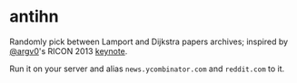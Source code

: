 antihn
======

Randomly pick between Lamport and Dijkstra papers archives; inspired by [@argv0](http://www.twitter.com/argv0)'s RICON 2013 [keynote](https://speakerdeck.com/argv0/lessons-learned-and-questions-raised-from-building-distributed-systems).

Run it on your server and alias `news.ycombinator.com` and `reddit.com` to it.
